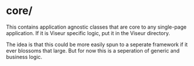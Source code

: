 # core/

This contains application agnostic classes that are core to any single-page application. If it is Viseur specific logic, put it in the Viseur directory.

The idea is that this could be more easily spun to a seperate framework if it ever blossoms that large. But for now this is a seperation of generic and business logic.
